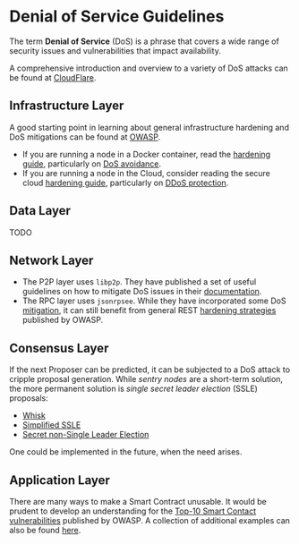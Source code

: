# Denial of Service Guidelines

The term **Denial of Service** (DoS) is a phrase that covers a wide range of security issues and vulnerabilities that impact availability.

A comprehensive introduction and overview to a variety of DoS attacks can be found at [CloudFlare](https://www.cloudflare.com/learning/ddos/glossary/denial-of-service/).

## Infrastructure Layer

A good starting point in learning about general infrastructure hardening and DoS mitigations can be found at [OWASP](https://cheatsheetseries.owasp.org/cheatsheets/Denial_of_Service_Cheat_Sheet.html).

- If you are running a node in a Docker container, read the [hardening guide](https://cheatsheetseries.owasp.org/cheatsheets/Docker_Security_Cheat_Sheet.html), particularly on [DoS avoidance](https://cheatsheetseries.owasp.org/cheatsheets/Docker_Security_Cheat_Sheet.html#rule-7-limit-resources-memory-cpu-file-descriptors-processes-restarts).
- If you are running a node in the Cloud, consider reading the secure cloud [hardening guide](https://cheatsheetseries.owasp.org/cheatsheets/Secure_Cloud_Architecture_Cheat_Sheet.html), particularly on [DDoS protection](https://cheatsheetseries.owasp.org/cheatsheets/Secure_Cloud_Architecture_Cheat_Sheet.html#ddos-protection).

## Data Layer

TODO

## Network Layer

- The P2P layer uses `libp2p`.
They have published a set of useful guidelines on how to mitigate DoS issues in their [documentation](https://docs.libp2p.io/concepts/security/dos-mitigation/).
- The RPC layer uses `jsonrpsee`. While they have incorporated some DoS [mitigation](https://github.com/paritytech/jsonrpsee/issues/203), it can still benefit from general REST [hardening strategies](https://cheatsheetseries.owasp.org/cheatsheets/REST_Security_Cheat_Sheet.html) published by OWASP.

## Consensus Layer

If the next Proposer can be predicted, it can be subjected to a DoS attack to cripple proposal generation. While *sentry nodes* are a short-term solution, the more permanent solution is *single secret leader election* (SSLE) proposals:

- [Whisk](https://ethresear.ch/t/whisk-a-practical-shuffle-based-ssle-protocol-for-ethereum/11763)
- [Simplified SSLE](https://ethresear.ch/t/simplified-ssle/12315)
- [Secret non-Single Leader Election](https://ethresear.ch/t/secret-non-single-leader-election/11789)

One could be implemented in the future, when the need arises.

## Application Layer

There are many ways to make a Smart Contract unusable.
It would be prudent to develop an understanding for the [Top-10 Smart Contact vulnerabilities](https://owasp.org/www-project-smart-contract-top-10/) published by OWASP.
A collection of additional examples can also be found [here](https://solidity-by-example.org/hacks/denial-of-service/).